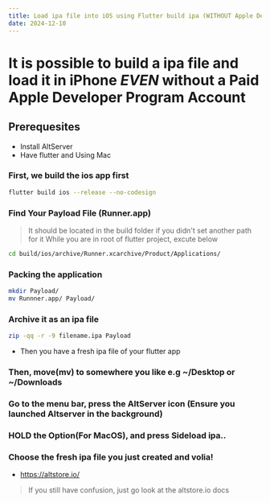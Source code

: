 ```yaml
---
title: Load ipa file into iOS using Flutter build ipa (WITHOUT Apple Dev Account)
date: 2024-12-10
---
```


# It is possible to build a ipa file and load it in iPhone *EVEN* without a Paid Apple Developer Program Account
## Prerequesites 
* Install AltServer 
* Have flutter and Using Mac
### First, we build the ios app first 

```bash
flutter build ios --release --no-codesign
```

### Find Your Payload File (Runner.app)
> It should be located in the build folder if you didn't set another path for it
While you are in root of flutter project, excute below
``` bash
cd build/ios/archive/Runner.xcarchive/Product/Applications/
```
### Packing the application 
```bash
mkdir Payload/
mv Runnner.app/ Payload/
```

### Archive it as an ipa file
```bash
zip -qq -r -9 filename.ipa Payload
```

* Then you have a fresh ipa file of your flutter app

### Then, move(mv) to somewhere you like e.g ~/Desktop or ~/Downloads
### Go to the menu bar, press the AltServer icon (Ensure you launched Altserver in the background)
### HOLD the Option(For MacOS), and press Sideload ipa..
### Choose the fresh ipa file you just created and volia!
* https://altstore.io/
> If you still have confusion, just go look at the altstore.io docs
